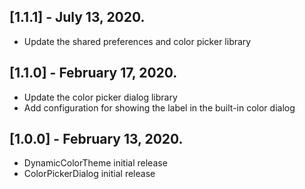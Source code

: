 ## [1.1.1] - July 13, 2020.

* Update the shared preferences and color picker library

## [1.1.0] - February 17, 2020.

* Update the color picker dialog library
* Add configuration for showing the label in the built-in color dialog

## [1.0.0] - February 13, 2020.

* DynamicColorTheme initial release
* ColorPickerDialog initial release

